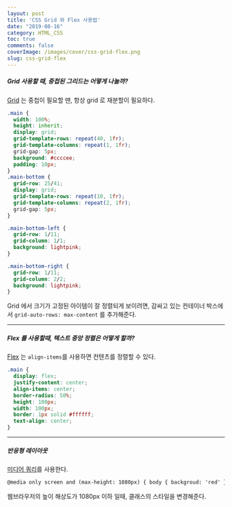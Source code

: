```yaml
---
layout: post
title: 'CSS Grid 와 Flex 사용법'
date: "2019-08-16"
category: HTML_CSS
toc: true
comments: false
coverImage: /images/cover/css-grid-flex.png
slug: css-grid-flex
---
```


##### Grid 사용할 때, 중첩된 그리드는 어떻게 나눌까?

[Grid](https://developer.mozilla.org/ko/docs/Web/CSS/grid) 는 중첩이 필요할 땐, 항상 grid 로 재분할이 필요하다.
<!-- more -->
```css
.main {
  width: 100%;
  height: inherit;
  display: grid;
  grid-template-rows: repeat(40, 1fr);
  grid-template-columns: repeat(1, 1fr);
  grid-gap: 5px;
  background: #ccccee;
  padding: 10px;
}
.main-bottom {
  grid-row: 25/41;
  display: grid;
  grid-template-rows: repeat(10, 1fr);
  grid-template-columns: repeat(2, 1fr);
  grid-gap: 5px;
}

.main-bottom-left {
  grid-row: 1/11;
  grid-column: 1/1;
  background: lightpink;
}

.main-bottom-right {
  grid-row: 1/11;
  grid-column: 2/2;
  background: lightpink;
}
```

Grid 에서 크기가 고정된 아이템이 잘 정렬되게 보이려면, 감싸고 있는 컨테이너 박스에서 `grid-auto-rows: max-content` 를 추가해준다.

---

##### Flex 를 사용할때, 텍스트 중앙 정렬은 어떻게 할까?

[Flex](https://developer.mozilla.org/ko/docs/Web/CSS/flex) 는 `align-items`를 사용하면 컨텐츠를 정렬할 수 있다.

```css
.main {
  display: flex;
  justify-content: center;
  align-items: center;
  border-radius: 50%;
  height: 100px;
  width: 100px;
  border: 1px solid #ffffff;
  text-align: center;
}
```

---

##### 반응형 레이아웃

[미디어 쿼리](https://developer.mozilla.org/ko/docs/Learn/CSS/CSS_layout/Media_queries)를 사용한다.

```html
@media only screen and (max-height: 1080px) { body { backgroud: 'red' } }
```

웹브라우저의 높이 해상도가 1080px 이하 일때, 클래스의 스타일을 변경해준다.
